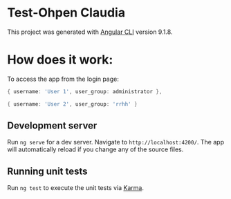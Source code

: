 # Test-Ohpen Claudia

This project was generated with [Angular CLI](https://github.com/angular/angular-cli) version 9.1.8.

# How does it work:

To access the app from the login page:

```go
{ username: 'User 1', user_group: administrator },

{ username: 'User 2', user_group: 'rrhh' }
```

## Development server

Run `ng serve` for a dev server. Navigate to `http://localhost:4200/`. The app will automatically reload if you change any of the source files.

## Running unit tests

Run `ng test` to execute the unit tests via [Karma](https://karma-runner.github.io).

